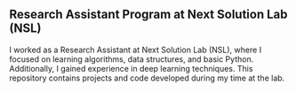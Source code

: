 ## Research Assistant Program at Next Solution Lab (NSL)

I worked as a Research Assistant at Next Solution Lab (NSL), where I focused on learning algorithms, data structures, and basic Python. Additionally, I gained experience in deep learning techniques. This repository contains projects and code developed during my time at the lab.

